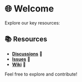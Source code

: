 # 🌐 Welcome

Explore our key resources:

## 📚 Resources

- [**Discussions**](../../discussions) 💬
- [**Issues**](../../issues) 🐛
- [**Wiki**](../../wiki) 📖

Feel free to explore and contribute!
